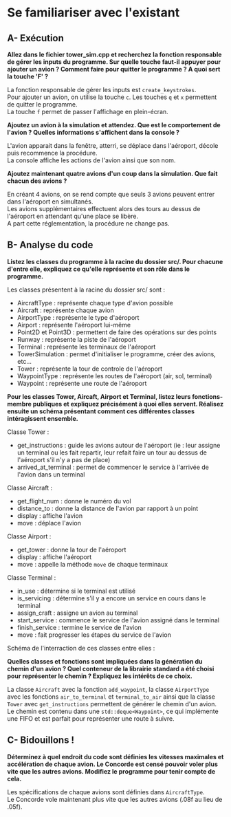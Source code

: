 # Se familiariser avec l'existant

## A- Exécution

**Allez dans le fichier tower_sim.cpp et recherchez la fonction responsable de gérer les inputs du programme. Sur quelle touche faut-il appuyer pour ajouter un avion ? Comment faire pour quitter le programme ? A quoi sert la touche 'F' ?**  

La fonction responsable de gérer les inputs est `create_keystrokes`.  
Pour ajouter un avion, on utilise la touche `c`. Les touches `q` et `x` permettent de quitter le programme.  
La touche `f` permet de passer l'affichage en plein-écran.  


**Ajoutez un avion à la simulation et attendez. Que est le comportement de l'avion ? Quelles informations s'affichent dans la console ?**  

L'avion apparait dans la fenêtre, atterri, se déplace dans l'aéroport, décole puis recommence la procédure.  
La console affiche les actions de l'avion ainsi que son nom.  


**Ajoutez maintenant quatre avions d'un coup dans la simulation. Que fait chacun des avions ?**  

En créant 4 avions, on se rend compte que seuls 3 avions peuvent entrer dans l'aéroport en simultanés.  
Les avions supplémentaires effectuent alors des tours au dessus de l'aéroport en attendant qu'une place se libère.  
A part cette réglementation, la procédure ne change pas.  


## B- Analyse du code

**Listez les classes du programme à la racine du dossier src/. Pour chacune d'entre elle, expliquez ce qu'elle représente et son rôle dans le programme.**  

Les classes présentent à la racine du dossier src/ sont :  
* AircraftType : représente chaque type d'avion possible
* Aircraft : représente chaque avion
* AirportType : représente le type d'aéroport
* Airport : représente l'aéroport lui-même
* Point2D et Point3D : permettent de faire des opérations sur des points
* Runway : représente la piste de l'aéroport
* Terminal : représente les terminaux de l'aéroport
* TowerSimulation : permet d'initialiser le programme, créer des avions, etc...
* Tower : représente la tour de controle de l'aéroport
* WaypointType : représente les routes de l'aéroport (air, sol, terminal)
* Waypoint : représente une route de l'aéroport


**Pour les classes Tower, Aircaft, Airport et Terminal, listez leurs fonctions-membre publiques et expliquez précisément à quoi elles servent. Réalisez ensuite un schéma présentant comment ces différentes classes intéragissent ensemble.**  

Classe Tower :  
* get_instructions : guide les avions autour de l'aéroport (ie : leur assigne un terminal ou les fait repartir, leur refait faire un tour au dessus de l'aéroport s'il n'y a pas de place)
* arrived_at_terminal : permet de commencer le service à l'arrivée de l'avion dans un terminal

Classe Aircraft :
* get_flight_num : donne le numéro du vol
* distance_to : donne la distance de l'avion par rapport à un point
* display : affiche l'avion
* move : déplace l'avion

Classe Airport :
* get_tower : donne la tour de l'aéroport
* display : affiche l'aéroport
* move : appelle la méthode `move` de chaque terminaux

Classe Terminal : 
* in_use : détermine si le terminal est utilisé
* is_servicing : détermine s'il y a encore un service en cours dans le terminal
* assign_craft : assigne un avion au terminal
* start_service : commence le service de l'avion assigné dans le terminal
* finish_service : termine le service de l'avion
* move : fait progresser les étapes du service de l'avion

Schéma de l'interraction de ces classes entre elles :   
![]()


**Quelles classes et fonctions sont impliquées dans la génération du chemin d'un avion ? Quel conteneur de la librairie standard a été choisi pour représenter le chemin ? Expliquez les intérêts de ce choix.**  

La classe `Aircraft` avec la fonction `add_waypoint`, la classe `AirportType` avec les fonctions `air_to_terminal` et `terminal_to_air` ainsi que la classe `Tower` avec `get_instructions` permettent de générer le chemin d'un avion.  
Le chemin est contenu dans une `std::deque<Waypoint>`, ce qui implémente une FIFO et est parfait pour représenter une route à suivre.  


## C- Bidouillons !

**Déterminez à quel endroit du code sont définies les vitesses maximales et accélération de chaque avion. Le Concorde est censé pouvoir voler plus vite que les autres avions. Modifiez le programme pour tenir compte de cela.**  

Les spécifications de chaque avions sont définies dans `AircraftType`.  
Le Concorde vole maintenant plus vite que les autres avions (.08f au lieu de .05f).  


